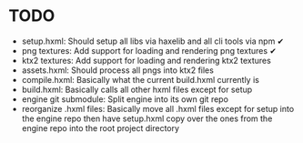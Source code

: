 # TODO

- setup.hxml: Should setup all libs via haxelib and all cli tools via npm ✔
- png textures: Add support for loading and rendering png textures ✔
- ktx2 textures: Add support for loading and rendering ktx2 textures
- assets.hxml: Should process all pngs into ktx2 files
- compile.hxml: Basically what the current build.hxml currently is
- build.hxml: Basically calls all other hxml files except for setup
- engine git submodule: Split engine into its own git repo
- reorganize .hxml files: Basically move all .hxml files except for setup into the engine repo then have setup.hxml copy over the ones from the engine repo into the root project directory
